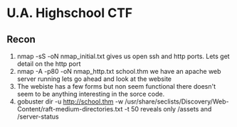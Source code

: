 # U.A. Highschool CTF

## Recon
1. nmap -sS -oN nmap_initial.txt gives us open ssh and http ports. Lets get detail on the http port 
2. nmap -A -p80 -oN nmap_http.txt school.thm we have an apache web server running lets go ahead and look at the website
3. The webiste has a few forms but non seem functional there doesn't seem to be anything interesting in the sorce code.
4. gobuster dir -u http://school.thm -w /usr/share/seclists/Discovery/Web-Content/raft-medium-directories.txt -t 50 reveals only /assets and /server-status

